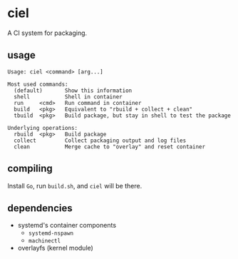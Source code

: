 # ciel
A CI system for packaging.

## usage
```
Usage: ciel <command> [arg...]

Most used commands:
  (default)       Show this information
  shell           Shell in container
  run     <cmd>   Run command in container
  build   <pkg>   Equivalent to "rbuild + collect + clean"
  tbuild  <pkg>   Build package, but stay in shell to test the package

Underlying operations:
  rbuild  <pkg>   Build package
  collect         Collect packaging output and log files
  clean           Merge cache to "overlay" and reset container
```
## compiling
Install `Go`, run `build.sh`, and `ciel` will be there.

## dependencies
- systemd's container components
  - `systemd-nspawn`
  - `machinectl`
- overlayfs (kernel module)
